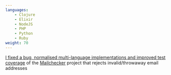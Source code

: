 ```yaml
---
languages:
    - Clojure
    - Elixir
    - NodeJS
    - PHP
    - Python
    - Ruby
weight: 70
---
```


[I fixed a bug, normalised multi-language implementations and improved test
coverage][mailchecker-pr] of the [Mailchecker][mailchecker] project that
rejects invalid/throwaway email addresses

[mailchecker]: https://github.com/FGRibreau/mailchecker
[mailchecker-pr]: https://github.com/FGRibreau/mailchecker/pull/54
